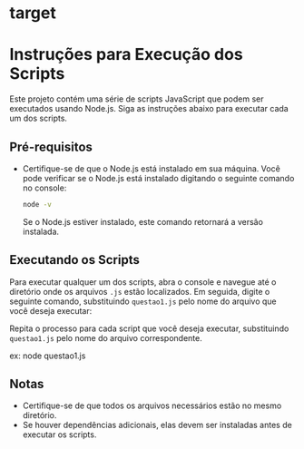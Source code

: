 # target

# Instruções para Execução dos Scripts

Este projeto contém uma série de scripts JavaScript que podem ser executados usando Node.js. Siga as instruções abaixo para executar cada um dos scripts.

## Pré-requisitos

- Certifique-se de que o Node.js está instalado em sua máquina. Você pode verificar se o Node.js está instalado digitando o seguinte comando no console:

  ```bash
  node -v
  ```

  Se o Node.js estiver instalado, este comando retornará a versão instalada.

## Executando os Scripts

Para executar qualquer um dos scripts, abra o console e navegue até o diretório onde os arquivos `.js` estão localizados. Em seguida, digite o seguinte comando, substituindo `questao1.js` pelo nome do arquivo que você deseja executar:

Repita o processo para cada script que você deseja executar, substituindo `questao1.js` pelo nome do arquivo correspondente.

ex: node questao1.js

## Notas

- Certifique-se de que todos os arquivos necessários estão no mesmo diretório.
- Se houver dependências adicionais, elas devem ser instaladas antes de executar os scripts.
